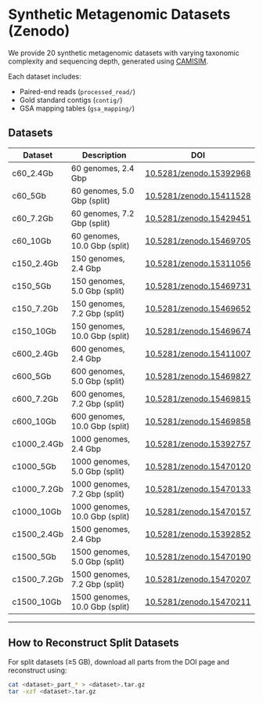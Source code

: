 # Synthetic Metagenomic Datasets (Zenodo)

We provide 20 synthetic metagenomic datasets with varying taxonomic complexity and sequencing depth, generated using [CAMISIM](https://github.com/CAMI-challenge/CAMISIM).

Each dataset includes:
- Paired-end reads (`processed_read/`)
- Gold standard contigs (`contig/`)
- GSA mapping tables (`gsa_mapping/`)

## Datasets

| Dataset     | Description             | DOI |
|-------------|--------------------------|-----|
| c60_2.4Gb   | 60 genomes, 2.4 Gbp      | [10.5281/zenodo.15392968](https://doi.org/10.5281/zenodo.15392968) |
| c60_5Gb     | 60 genomes, 5.0 Gbp (split) | [10.5281/zenodo.15411528](https://doi.org/10.5281/zenodo.15411528) |
| c60_7.2Gb     | 60 genomes, 7.2 Gbp (split) | [10.5281/zenodo.15429451](https://doi.org/10.5281/zenodo.15429451) |
| c60_10Gb     | 60 genomes, 10.0 Gbp (split) | [10.5281/zenodo.15469705](https://doi.org/10.5281/zenodo.15469705) |
| c150_2.4Gb   | 150 genomes, 2.4 Gbp      | [10.5281/zenodo.15311056](https://doi.org/10.5281/zenodo.15311056) |
| c150_5Gb     | 150 genomes, 5.0 Gbp (split) | [10.5281/zenodo.15469731](https://doi.org/10.5281/zenodo.15469731) |
| c150_7.2Gb     | 150 genomes, 7.2 Gbp (split) | [10.5281/zenodo.15469652](https://doi.org/10.5281/zenodo.15469652) |
| c150_10Gb     | 150 genomes, 10.0 Gbp (split) | [10.5281/zenodo.15469674](https://doi.org/10.5281/zenodo.15469674) |
| c600_2.4Gb   | 600 genomes, 2.4 Gbp      | [10.5281/zenodo.15411007](https://doi.org/10.5281/zenodo.15411007) |
| c600_5Gb     | 600 genomes, 5.0 Gbp (split) | [10.5281/zenodo.15469827](https://doi.org/10.5281/zenodo.15469827) |
| c600_7.2Gb     | 600 genomes, 7.2 Gbp (split) | [10.5281/zenodo.15469815](https://doi.org/10.5281/zenodo.15469815) |
| c600_10Gb     | 600 genomes, 10.0 Gbp (split) | [10.5281/zenodo.15469858](https://doi.org/10.5281/zenodo.15469858) |
| c1000_2.4Gb   | 1000 genomes, 2.4 Gbp      | [10.5281/zenodo.15392757](https://doi.org/10.5281/zenodo.15392757) |
| c1000_5Gb     | 1000 genomes, 5.0 Gbp (split) | [10.5281/zenodo.15470120](https://doi.org/10.5281/zenodo.15470120) |
| c1000_7.2Gb     | 1000 genomes, 7.2 Gbp (split) | [10.5281/zenodo.15470133](https://doi.org/10.5281/zenodo.15470133) |
| c1000_10Gb     | 1000 genomes, 10.0 Gbp (split) | [10.5281/zenodo.15470157](https://doi.org/10.5281/zenodo.15470157) |
| c1500_2.4Gb   | 1500 genomes, 2.4 Gbp      | [10.5281/zenodo.15392852](https://doi.org/10.5281/zenodo.15392852) |
| c1500_5Gb     | 1500 genomes, 5.0 Gbp (split) | [10.5281/zenodo.15470190](https://doi.org/10.5281/zenodo.15470190) |
| c1500_7.2Gb     | 1500 genomes, 7.2 Gbp (split) | [10.5281/zenodo.15470207](https://doi.org/10.5281/zenodo.15470207) |
| c1500_10Gb     | 1500 genomes, 10.0 Gbp (split) | [10.5281/zenodo.15470211](https://doi.org/10.5281/zenodo.15470211) |


---

## How to Reconstruct Split Datasets

For split datasets (≥5 GB), download all parts from the DOI page and reconstruct using:

```bash
cat <dataset>_part_* > <dataset>.tar.gz
tar -xzf <dataset>.tar.gz
